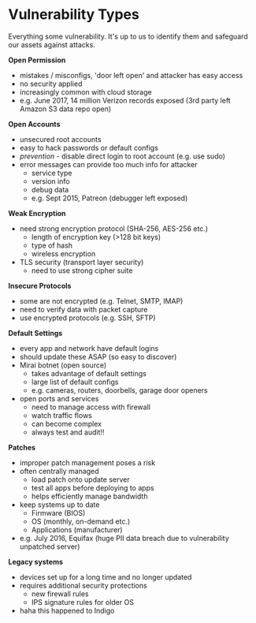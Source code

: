 # Vulnerability Types

Everything some vulnerability. It's up to us to identify them and safeguard our assets against attacks. 

**Open Permission**
- mistakes / misconfigs, 'door left open' and attacker has easy access
- no security applied
- increasingly common with cloud storage 
- e.g. June 2017, 14 million Verizon records exposed (3rd party left Amazon S3 data repo open)

**Open Accounts**
- unsecured root accounts 
- easy to hack passwords or default configs
- *prevention* -  disable direct login to root account (e.g. use sudo)
- error messages can provide too much info for attacker
    - service type
    - version info
    - debug data
    - e.g. Sept 2015, Patreon (debugger left exposed)

**Weak Encryption**
- need strong encryption protocol (SHA-256, AES-256 etc.)
    - length of encryption key (>128 bit keys)
    - type of hash
    - wireless encryption
- TLS security (transport layer security)
    - need to use strong cipher suite

**Insecure Protocols**
- some are not encrypted (e.g. Telnet, SMTP, IMAP)
- need to verify data with packet capture
- use encrypted protocols (e.g. SSH, SFTP)

**Default Settings**
- every app and network have default logins
- should update these ASAP (so easy to discover)
- Mirai botnet (open source)
    - takes advantage of default settings
    - large list of default configs 
    - e.g. cameras, routers, doorbells, garage door openers
- open ports and services
    - need to manage access with firewall
    - watch traffic flows
    - can become complex
    - always test and audit!!

**Patches**
- improper patch management poses a risk
- often centrally managed
    - load patch onto update server
    - test all apps before deploying to apps
    - helps efficiently manage bandwidth
- keep systems up to date
    - Firmware (BIOS)
    - OS (monthly, on-demand etc.)
    - Applications (manufacturer)
- e.g. July 2016, Equifax (huge PII data breach due to vulnerability unpatched server)

**Legacy systems**
- devices set up for a long time and no longer updated
- requires additional security protections
    - new firewall rules
    - IPS signature rules for older OS
- haha this happened to Indigo

